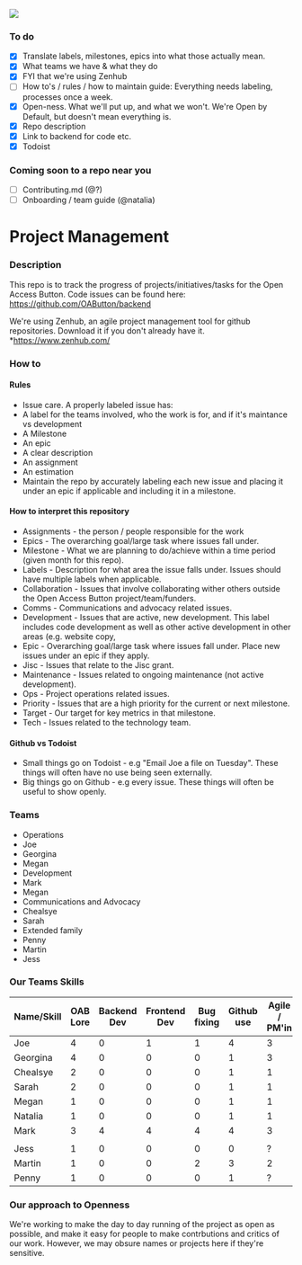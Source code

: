 <a href="https://zenhub.com"><img src="https://raw.githubusercontent.com/ZenHubIO/support/master/zenhub-badge.png"></a>

### To do 

- [X] Translate labels, milestones, epics into what those actually mean.
- [X] What teams we have & what they do
- [X] FYI that we're using Zenhub
- [ ] How to's / rules / how to maintain guide: Everything needs labeling, processes once a week. 
- [x] Open-ness. What we'll put up, and what we won't. We're Open by Default, but doesn't mean everything is. 
- [X] Repo description
- [X] Link to backend for code etc.
- [x] Todoist

### Coming soon to a repo near you

- [ ] Contributing.md (@?)
- [ ] Onboarding / team guide (@natalia)

# Project Management

### Description

This repo is to track the progress of projects/initiatives/tasks for the Open Access Button. Code issues can be found here: https://github.com/OAButton/backend

We're using Zenhub, an agile project management tool for github repositories. Download it if you don't already have it.
 *https://www.zenhub.com/

### How to

#### Rules
* Issue care. A properly labeled issue has:
 * A label for the teams involved, who the work is for, and if it's maintance vs development
 * A Milestone
 * An epic
 * A clear description
 * An assignment
 * An estimation
* Maintain the repo by accurately labeling each new issue and placing it under an epic if applicable and including it in a milestone.

#### How to interpret this repository

* Assignments - the person / people responsible for the work
* Epics - The overarching goal/large task where issues fall under.
* Milestone - What we are planning to do/achieve within a time period (given month for this repo). 
* Labels - Description for what area the issue falls under. Issues should have multiple labels when applicable.   
 * Collaboration - Issues that involve collaborating wither others outside the Open Access Button project/team/funders.
 * Comms - Communications and advocacy related issues.
 * Development - Issues that are active, new development. This label includes code development as well as other active development in other areas (e.g. website copy, 
 * Epic - Overarching goal/large task where issues fall under. Place new issues under an epic if they apply.
 * Jisc - Issues that relate to the Jisc grant.
 * Maintenance - Issues related to ongoing maintenance (not active development). 
 * Ops - Project operations related issues.
 * Priority - Issues that are a high priority for the current or next milestone. 
 * Target - Our target for key metrics in that milestone.
 * Tech - Issues related to the technology team. 

#### Github vs Todoist

* Small things go on Todoist - e.g "Email Joe a file on Tuesday". These things will often have no use being seen externally. 
* Big things go on Github - e.g every issue. These things will often be useful to show openly. 

### Teams
* Operations
 * Joe
 * Georgina
 * Megan
* Development
 * Mark
 * Megan
* Communications and Advocacy
* Chealsye
 * Sarah
* Extended family
 * Penny
 * Martin
 * Jess
 
### Our Teams Skills

| Name/Skill | OAB Lore | Backend Dev | Frontend Dev | Bug fixing | Github use | Agile / PM'in | Copywriting | Proofreading | User Testing | Design | OAB Strategy Knowledge | Issue Expertise | Fundraising | Social |
|------------|----------|-------------|--------------|------------|------------|---------------|-------------|--------------|--------------|--------|------------------------|-----------------|-------------|--------|
| Joe        | 4        | 0           | 1            | 1          | 4          | 3             | 2           | 1            | 2            | 1      | 4                      | 4               | 3           |        |
| Georgina   | 4        | 0           | 0            | 0          | 1          | 3             | 3           |              |              |        |                        |                 |             |        |
| Chealsye   | 2        | 0           | 0            | 0          | 1          | 1             |             |              |              |        |                        |                 |             |        |
| Sarah      | 2        | 0           | 0            | 0          | 1          | 1             |             |              |              |        |                        |                 |             |        |
| Megan      | 1        | 0           | 0            | 0          | 1          | 1             |             |              |              |        |                        |                 |             |        |
| Natalia    | 1        | 0           | 0            | 0          | 1          | 1             |             |              |              |        |                        |                 |             |        |
| Mark       | 3        | 4           | 4            | 4          | 4          | 3             |             |              |              |        |                        |                 |             |        |
|            |          |             |              |            |            |               |             |              |              |        |                        |                 |             |        |
| Jess       | 1        | 0           | 0            | 0          | 0          | ?             |             |              |              |        |                        |                 |             |        |
| Martin     | 1        | 0           | 0            | 2          | 3          | 2             |             |              |              |        |                        |                 |             |        |
| Penny      | 1        | 0           | 0            | 0          | 1          | ?             |             |              |              |        |                        |                 |             |        |

### Our approach to Openness

We're working to make the day to day running of the project as open as possible, and make it easy for people to make contrbutions and critics of our work. However, we may obsure names or projects here if they're sensitive. 
